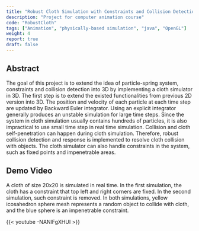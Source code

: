 ```yaml
---
title: "Robust Cloth Simulation with Constraints and Collision Detection"
description: "Project for computer animation course"
code: "RobustCloth"
tags: ["Animation", "physically-based simulation", "java", "OpenGL"]
weight: 4
report: true
draft: false
---
```


## Abstract

The goal of this project is to extend the idea of particle-spring system, constraints and collision detection into 3D by implementing a cloth simulator in 3D. The first step is to extend the existed functionalities from previous 2D version into 3D. The position and velocity of each particle at each time step are updated by Backward Euler integrator. Using an explicit integrator generally produces an unstable simulation for large time steps. Since the system in cloth simulation usually contains hundreds of particles, it is also impractical to use small time step in real time simulation. Collision and cloth self-penetration can happen during cloth simulation. Therefore, robust collision detection and response is implemented to resolve cloth collision with objects. The cloth simulator can also handle constraints in the system, such as fixed points and impenetrable areas.


## Demo Video

A cloth of size 20x20 is simulated in real time. In the first simulation, the cloth has a constraint that top left and right corners are fixed. In the second simulation, such constraint is removed. In both simulations, yellow icosahedron sphere mesh represents a random object to collide with cloth, and the blue sphere is an impenetrable constraint.

{{< youtube -NANlFgXHUI >}}